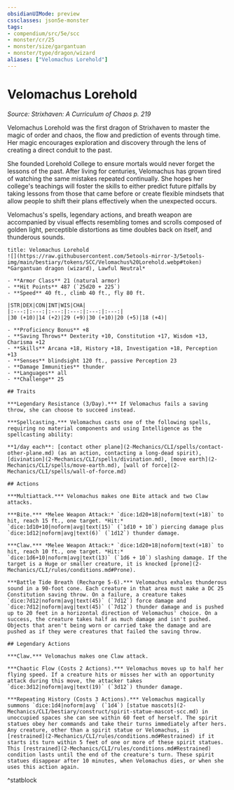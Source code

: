 ```yaml
---
obsidianUIMode: preview
cssclasses: json5e-monster
tags:
- compendium/src/5e/scc
- monster/cr/25
- monster/size/gargantuan
- monster/type/dragon/wizard
aliases: ["Velomachus Lorehold"]
---
```

# Velomachus Lorehold
*Source: Strixhaven: A Curriculum of Chaos p. 219*  

Velomachus Lorehold was the first dragon of Strixhaven to master the magic of order and chaos, the flow and prediction of events through time. Her magic encourages exploration and discovery through the lens of creating a direct conduit to the past.

She founded Lorehold College to ensure mortals would never forget the lessons of the past. After living for centuries, Velomachus has grown tired of watching the same mistakes repeated continually. She hopes her college's teachings will foster the skills to either predict future pitfalls by taking lessons from those that came before or create flexible mindsets that allow people to shift their plans effectively when the unexpected occurs.

Velomachus's spells, legendary actions, and breath weapon are accompanied by visual effects resembling tomes and scrolls composed of golden light, perceptible distortions as time doubles back on itself, and thunderous sounds.

```ad-statblock
title: Velomachus Lorehold
![](https://raw.githubusercontent.com/5etools-mirror-3/5etools-img/main/bestiary/tokens/SCC/Velomachus%20Lorehold.webp#token)
*Gargantuan dragon (wizard), Lawful Neutral*

- **Armor Class** 21 (natural armor)
- **Hit Points** 487 (`25d20 + 225`)
- **Speed** 40 ft., climb 40 ft., fly 80 ft.

|STR|DEX|CON|INT|WIS|CHA|
|:---:|:---:|:---:|:---:|:---:|:---:|
|30 (+10)|14 (+2)|29 (+9)|30 (+10)|20 (+5)|18 (+4)|

- **Proficiency Bonus** +8
- **Saving Throws** Dexterity +10, Constitution +17, Wisdom +13, Charisma +12
- **Skills** Arcana +18, History +18, Investigation +18, Perception +13
- **Senses** blindsight 120 ft., passive Perception 23
- **Damage Immunities** thunder
- **Languages** all
- **Challenge** 25

## Traits

***Legendary Resistance (3/Day).*** If Velomachus fails a saving throw, she can choose to succeed instead.

***Spellcasting.*** Velomachus casts one of the following spells, requiring no material components and using Intelligence as the spellcasting ability:

**1/day each**: [contact other plane](2-Mechanics/CLI/spells/contact-other-plane.md) (as an action, contacting a long-dead spirit), [divination](2-Mechanics/CLI/spells/divination.md), [move earth](2-Mechanics/CLI/spells/move-earth.md), [wall of force](2-Mechanics/CLI/spells/wall-of-force.md)

## Actions

***Multiattack.*** Velomachus makes one Bite attack and two Claw attacks.

***Bite.*** *Melee Weapon Attack:* `dice:1d20+18|noform|text(+18)` to hit, reach 15 ft., one target. *Hit:* `dice:1d10+10|noform|avg|text(15)` (`1d10 + 10`) piercing damage plus `dice:1d12|noform|avg|text(6)` (`1d12`) thunder damage.

***Claw.*** *Melee Weapon Attack:* `dice:1d20+18|noform|text(+18)` to hit, reach 10 ft., one target. *Hit:* `dice:1d6+10|noform|avg|text(13)` (`1d6 + 10`) slashing damage. If the target is a Huge or smaller creature, it is knocked [prone](2-Mechanics/CLI/rules/conditions.md#Prone).

***Battle Tide Breath (Recharge 5-6).*** Velomachus exhales thunderous sound in a 90-foot cone. Each creature in that area must make a DC 25 Constitution saving throw. On a failure, a creature takes `dice:7d12|noform|avg|text(45)` (`7d12`) force damage and `dice:7d12|noform|avg|text(45)` (`7d12`) thunder damage and is pushed up to 20 feet in a horizontal direction of Velomachus' choice. On a success, the creature takes half as much damage and isn't pushed. Objects that aren't being worn or carried take the damage and are pushed as if they were creatures that failed the saving throw.

## Legendary Actions

***Claw.*** Velomachus makes one Claw attack.

***Chaotic Flow (Costs 2 Actions).*** Velomachus moves up to half her flying speed. If a creature hits or misses her with an opportunity attack during this move, the attacker takes `dice:3d12|noform|avg|text(19)` (`3d12`) thunder damage.

***Repeating History (Costs 3 Actions).*** Velomachus magically summons `dice:1d4|noform|avg` (`1d4`) [statue mascots](2-Mechanics/CLI/bestiary/construct/spirit-statue-mascot-scc.md) in unoccupied spaces she can see within 60 feet of herself. The spirit statues obey her commands and take their turns immediately after hers. Any creature, other than a spirit statue or Velomachus, is [restrained](2-Mechanics/CLI/rules/conditions.md#Restrained) if it starts its turn within 5 feet of one or more of these spirit statues. This [restrained](2-Mechanics/CLI/rules/conditions.md#Restrained) condition lasts until the end of the creature's turn. These spirit statues disappear after 10 minutes, when Velomachus dies, or when she uses this action again.
```
^statblock